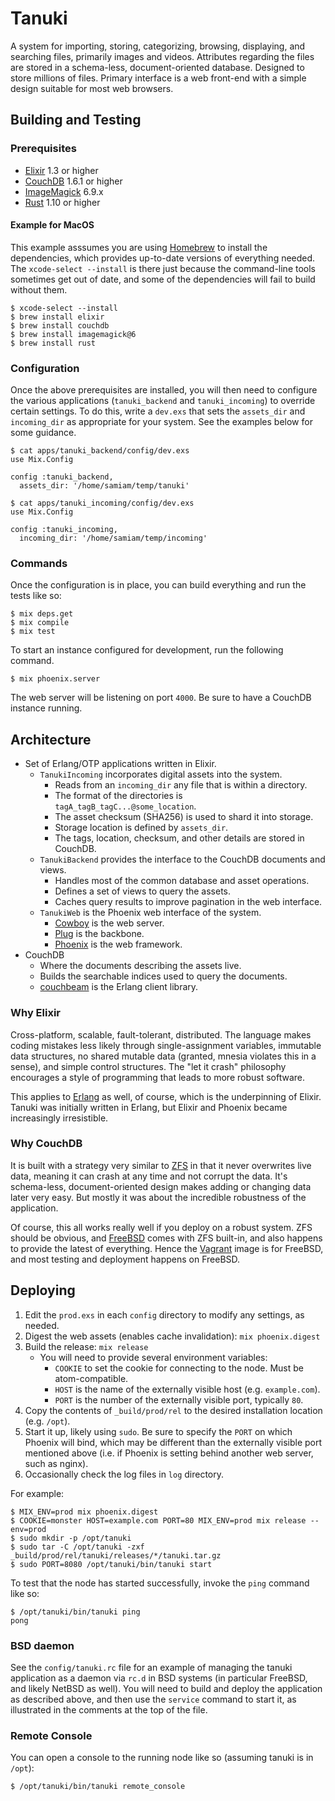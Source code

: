 # Tanuki

A system for importing, storing, categorizing, browsing, displaying, and searching files, primarily images and videos. Attributes regarding the files are stored in a schema-less, document-oriented database. Designed to store millions of files. Primary interface is a web front-end with a simple design suitable for most web browsers.

## Building and Testing

### Prerequisites

* [Elixir](http://elixir-lang.org) 1.3 or higher
* [CouchDB](http://couchdb.apache.org) 1.6.1 or higher
* [ImageMagick](http://www.imagemagick.org) 6.9.x
* [Rust](https://www.rust-lang.org) 1.10 or higher

#### Example for MacOS

This example asssumes you are using [Homebrew](http://brew.sh) to install the dependencies, which provides up-to-date versions of everything needed. The `xcode-select --install` is there just because the command-line tools sometimes get out of date, and some of the dependencies will fail to build without them.

```shell
$ xcode-select --install
$ brew install elixir
$ brew install couchdb
$ brew install imagemagick@6
$ brew install rust
```

### Configuration

Once the above prerequisites are installed, you will then need to configure the various applications (`tanuki_backend` and `tanuki_incoming`) to override certain settings. To do this, write a `dev.exs` that sets the `assets_dir` and `incoming_dir` as appropriate for your system. See the examples below for some guidance.

```
$ cat apps/tanuki_backend/config/dev.exs
use Mix.Config

config :tanuki_backend,
  assets_dir: '/home/samiam/temp/tanuki'

$ cat apps/tanuki_incoming/config/dev.exs
use Mix.Config

config :tanuki_incoming,
  incoming_dir: '/home/samiam/temp/incoming'
```

### Commands

Once the configuration is in place, you can build everything and run the tests like so:

```shell
$ mix deps.get
$ mix compile
$ mix test
```

To start an instance configured for development, run the following command.

```shell
$ mix phoenix.server
```

The web server will be listening on port `4000`. Be sure to have a CouchDB instance running.

## Architecture

* Set of Erlang/OTP applications written in Elixir.
    - `TanukiIncoming` incorporates digital assets into the system.
        + Reads from an `incoming_dir` any file that is within a directory.
        + The format of the directories is `tagA_tagB_tagC...@some_location`.
        + The asset checksum (SHA256) is used to shard it into storage.
        + Storage location is defined by `assets_dir`.
        + The tags, location, checksum, and other details are stored in CouchDB.
    - `TanukiBackend` provides the interface to the CouchDB documents and views.
        + Handles most of the common database and asset operations.
        + Defines a set of views to query the assets.
        + Caches query results to improve pagination in the web interface.
    - `TanukiWeb` is the Phoenix web interface of the system.
        + [Cowboy](https://github.com/ninenines/cowboy) is the web server.
        + [Plug](https://hexdocs.pm/plug/readme.html) is the backbone.
        + [Phoenix](http://www.phoenixframework.org) is the web framework.
* CouchDB
    - Where the documents describing the assets live.
    - Builds the searchable indices used to query the documents.
    - [couchbeam](https://github.com/benoitc/couchbeam) is the Erlang client library.

### Why Elixir

Cross-platform, scalable, fault-tolerant, distributed. The language makes coding mistakes less likely through single-assignment variables, immutable data structures, no shared mutable data (granted, mnesia violates this in a sense), and simple control structures. The "let it crash" philosophy encourages a style of programming that leads to more robust software.

This applies to [Erlang](http://www.erlang.org) as well, of course, which is the underpinning of Elixir. Tanuki was initially written in Erlang, but Elixir and Phoenix became increasingly irresistible.

### Why CouchDB

It is built with a strategy very similar to [ZFS](https://en.wikipedia.org/wiki/ZFS) in that it never overwrites live data, meaning it can crash at any time and not corrupt the data. It's schema-less, document-oriented design makes adding or changing data later very easy. But mostly it was about the incredible robustness of the application.

Of course, this all works really well if you deploy on a robust system. ZFS should be obvious, and [FreeBSD](https://www.freebsd.org) comes with ZFS built-in, and also happens to provide the latest of everything. Hence the [Vagrant](https://www.vagrantup.com) image is for FreeBSD, and most testing and deployment happens on FreeBSD.

## Deploying

1. Edit the `prod.exs` in each `config` directory to modify any settings, as needed.
1. Digest the web assets (enables cache invalidation): `mix phoenix.digest`
1. Build the release: `mix release`
    * You will need to provide several environment variables:
        - `COOKIE` to set the cookie for connecting to the node. Must be atom-compatible.
        - `HOST` is the name of the externally visible host (e.g. `example.com`).
        - `PORT` is the number of the externally visible port, typically `80`.
1. Copy the contents of `_build/prod/rel` to the desired installation location (e.g. `/opt`).
1. Start it up, likely using `sudo`. Be sure to specify the `PORT` on which Phoenix will bind, which may be different than the externally visible port mentioned above (i.e. if Phoenix is setting behind another web server, such as nginx).
1. Occasionally check the log files in `log` directory.

For example:

```shell
$ MIX_ENV=prod mix phoenix.digest
$ COOKIE=monster HOST=example.com PORT=80 MIX_ENV=prod mix release --env=prod
$ sudo mkdir -p /opt/tanuki
$ sudo tar -C /opt/tanuki -zxf _build/prod/rel/tanuki/releases/*/tanuki.tar.gz
$ sudo PORT=8080 /opt/tanuki/bin/tanuki start
```

To test that the node has started successfully, invoke the `ping` command like so:

```shell
$ /opt/tanuki/bin/tanuki ping
pong
```

### BSD daemon

See the `config/tanuki.rc` file for an example of managing the tanuki application as a daemon via `rc.d` in BSD systems (in particular FreeBSD, and likely NetBSD as well). You will need to build and deploy the application as described above, and then use the `service` command to start it, as illustrated in the comments at the top of the file.

### Remote Console

You can open a console to the running node like so (assuming tanuki is in `/opt`):

```shell
$ /opt/tanuki/bin/tanuki remote_console
```
